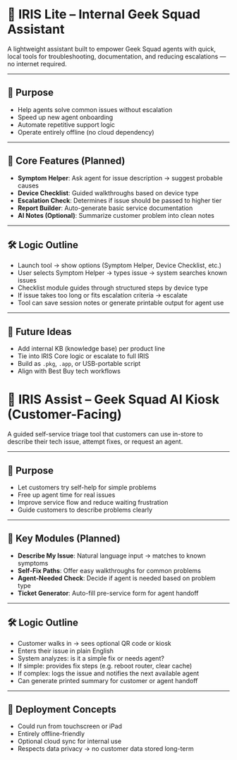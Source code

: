 # 🧠 IRIS Lite – Internal Geek Squad Assistant

A lightweight assistant built to empower Geek Squad agents with quick, local tools for troubleshooting, documentation, and reducing escalations — no internet required.

---

## 🎯 Purpose

- Help agents solve common issues without escalation  
- Speed up new agent onboarding  
- Automate repetitive support logic  
- Operate entirely offline (no cloud dependency)

---

## 🧠 Core Features (Planned)

- **Symptom Helper**: Ask agent for issue description → suggest probable causes  
- **Device Checklist**: Guided walkthroughs based on device type  
- **Escalation Check**: Determines if issue should be passed to higher tier  
- **Report Builder**: Auto-generate basic service documentation  
- **AI Notes (Optional)**: Summarize customer problem into clean notes  

---

## 🛠️ Logic Outline

- Launch tool → show options (Symptom Helper, Device Checklist, etc.)  
- User selects Symptom Helper → types issue → system searches known issues  
- Checklist module guides through structured steps by device type  
- If issue takes too long or fits escalation criteria → escalate  
- Tool can save session notes or generate printable output for agent use  

---

## 🚧 Future Ideas

- Add internal KB (knowledge base) per product line  
- Tie into IRIS Core logic or escalate to full IRIS  
- Build as `.pkg`, `.app`, or USB-portable script  
- Align with Best Buy tech workflows  


# 🤖 IRIS Assist – Geek Squad AI Kiosk (Customer-Facing)

A guided self-service triage tool that customers can use in-store to describe their tech issue, attempt fixes, or request an agent.

---

## 🎯 Purpose

- Let customers try self-help for simple problems  
- Free up agent time for real issues  
- Improve service flow and reduce waiting frustration  
- Guide customers to describe problems clearly  

---

## 🧠 Key Modules (Planned)

- **Describe My Issue**: Natural language input → matches to known symptoms  
- **Self-Fix Paths**: Offer easy walkthroughs for common problems  
- **Agent-Needed Check**: Decide if agent is needed based on problem type  
- **Ticket Generator**: Auto-fill pre-service form for agent handoff  

---

## 🛠️ Logic Outline

- Customer walks in → sees optional QR code or kiosk  
- Enters their issue in plain English  
- System analyzes: is it a simple fix or needs agent?  
- If simple: provides fix steps (e.g. reboot router, clear cache)  
- If complex: logs the issue and notifies the next available agent  
- Can generate printed summary for customer or agent handoff  

---

## 🧩 Deployment Concepts

- Could run from touchscreen or iPad  
- Entirely offline-friendly  
- Optional cloud sync for internal use  
- Respects data privacy → no customer data stored long-term  

